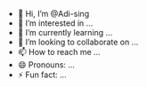 - 👋 Hi, I’m @Adi-sing
- 👀 I’m interested in ...
- 🌱 I’m currently learning ...
- 💞️ I’m looking to collaborate on ...
- 📫 How to reach me ...
- 😄 Pronouns: ...
- ⚡ Fun fact: ...

<!---
Adi-sing/Adi-sing is a ✨ special ✨ repository because its `README.md` (this file) appears on your GitHub profile.
You can click the Preview link to take a look at your changes.
--->
